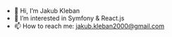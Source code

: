 - 👋 Hi, I’m Jakub Kleban
- 👀 I’m interested in Symfony & React.js
- 📫 How to reach me: jakub.kleban2000@gmail.com
